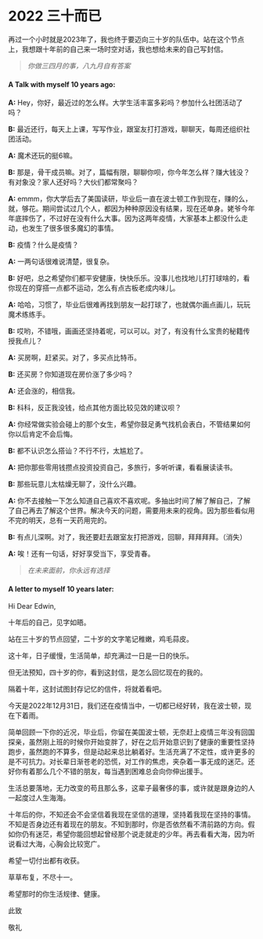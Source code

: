 # 2022 三十而已


再过一个小时就是2023年了，我也终于要迈向三十岁的队伍中。站在这个节点上，我想跟十年前的自己来一场时空对话，我也想给未来的自己写封信。

> *你做三四月的事，八九月自有答案*

#### **A Talk with myself 10 years ago:**

**A:** Hey，你好，最近过的怎么样。大学生活丰富多彩吗？参加什么社团活动了吗？

**B:** 最近还行，每天上上课，写写作业，跟室友打打游戏，聊聊天，每周还组织社团活动。

**A:** 魔术还玩的挺6嘛。

**B:** 那是，骨干成员嘛。对了，篇幅有限，聊聊你呗，你今年怎么样？赚大钱没？有对象没？家人还好吗？大伙们都常聚吗？

**A:** emmm，你大学后去了美国读研，毕业后一直在波士顿工作到现在，赚的么，就，够花。期间尝试过几个人，都因为种种原因没有结果，现在还单身。姥爷今年年底摔伤了，不过好在没有什么大事。因为这两年疫情，大家基本上都没什么走动，也发生了很多很多魔幻的事情。

**B:** 疫情？什么是疫情？

**A:** 一两句话很难说清楚，很复杂。

**B:** 好吧，总之希望你们都平安健康，快快乐乐。没事儿也找地儿打打球啥的，看你现在的穿搭一点都不运动，怎么有点古板老成内味儿。

**A:** 哈哈，习惯了，毕业后很难再找到朋友一起打球了，也就偶尔画点画儿，玩玩魔术练练手。

**B:** 哎哟，不错哦，画画还坚持着呢，可以可以。对了，有没有什么宝贵的秘籍传授我点儿？

**A:** 买房啊，赶紧买。对了，多买点比特币。

**B:** 还买房？你知道现在房价涨了多少吗？

**A:** 还会涨的，相信我。

**B:** 科科，反正我没钱，给点其他方面比较见效的建议呗？

**A:** 你经常做实验会碰上的那个女生，希望你鼓足勇气找机会表白，不管结果如何你以后肯定不会后悔。

**B:** 都不认识怎么搭讪？不行不行，太尴尬了。

**A:** 把你那些零用钱攒点投资投资自己，多旅行，多听听课，看看展读读书。

**B:** 那些玩意儿太枯燥无聊了，没什么兴趣。

**A:** 你不去接触一下怎么知道自己喜欢不喜欢呢。多抽出时间了解了解自己，了解了自己再去了解这个世界。解决今天的问题，需要用未来的视角。因为那些看似用不完的明天，总有一天药用完的。

**B:** 有点儿深啊。对了，我还要赶去跟室友打把游戏，回聊，拜拜拜拜。（消失）

**A:** 唉！还有一句话，好好享受当下，享受青春。



> *在未来面前，你永远有选择*



#### **A letter to myself 10 years later:**

Hi Dear Edwin,

十年后的自己，见字如晤。

站在三十岁的节点回望，二十岁的文字笔记稚嫩，鸡毛蒜皮。

这十年，日子缓慢，生活简单，却充满过一日是一日的快乐。

但无法预知，四十岁的你，看到这封信，是怎么回忆现在的我的。

隔着十年，这封试图封存记忆的信件，将就着看吧。

今天是2022年12月31日，我们还在疫情当中，一切都已经好转，我在波士顿，现在下着雨。

简单回顾一下你的近况，毕业后，你留在美国波士顿，无奈赶上疫情三年没有回国探亲，虽然刚上班的时候你开始变胖了，好在之后开始意识到了健康的重要性坚持跑步，虽然跑的不算多，但是动起来总比躺着好。生活充满了不定性，或许更多的是不可抗力。对长辈日渐苍老的恐慌，对工作的焦虑，夹杂着一事无成的迷茫。还好你有着那么几个不错的朋友，每当遇到困难总会向你伸出援手。

生活总要落地，无力改变的苟且那么多，这辈子最奢侈的事，或许就是跟身边的人一起度过人生海海。

十年后的你，不知还会不会坚信着我现在坚信的道理，坚持着我现在坚持的事情。不知是否身边还有着现在的朋友。不知到那时，你是否依然看不清前路的方向。假如你仍有迷茫，希望你能回想起曾经那个说走就走的少年。再去看看大海，因为听说看过大海，心胸会比较宽广。

希望一切付出都有收获。

草草布复，不尽十一。

希望那时的你生活规律、健康。

此致

敬礼






